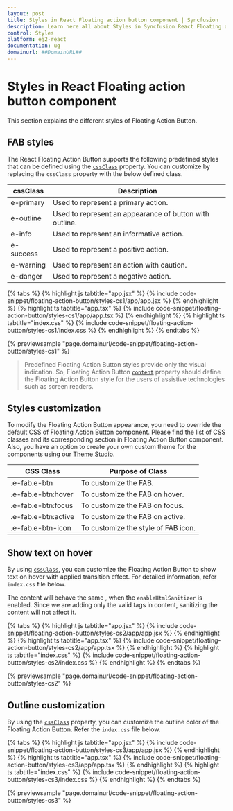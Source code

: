 ```yaml
---
layout: post
title: Styles in React Floating action button component | Syncfusion
description: Learn here all about Styles in Syncfusion React Floating action button component of Syncfusion Essential JS 2 and more.
control: Styles 
platform: ej2-react
documentation: ug
domainurl: ##DomainURL##
---
```


# Styles in React Floating action button component

This section explains the different styles of Floating Action Button.

## FAB styles

The React Floating Action Button supports the following predefined styles that can be defined using the [`cssClass`](https://ej2.syncfusion.com/react/documentation/api/floating-action-button/fab/#cssclass) property. You can customize by replacing the `cssClass` property with the below defined class.

| cssClass | Description |
| -------- | -------- |
| e-primary | Used to represent a primary action. |
| e-outline |  Used to represent an appearance of button with outline. |
| e-info |  Used to represent an informative action. |
| e-success | Used to represent a positive action. |
| e-warning | Used to represent an action with caution. |
| e-danger | Used to represent a negative action. |

{% tabs %}
{% highlight js tabtitle="app.jsx" %}
{% include code-snippet/floating-action-button/styles-cs1/app/app.jsx %}
{% endhighlight %}
{% highlight ts tabtitle="app.tsx" %}
{% include code-snippet/floating-action-button/styles-cs1/app/app.tsx %}
{% endhighlight %}
{% highlight ts tabtitle="index.css" %}
{% include code-snippet/floating-action-button/styles-cs1/index.css %}
{% endhighlight %}
{% endtabs %}

 {% previewsample "page.domainurl/code-snippet/floating-action-button/styles-cs1" %}

> Predefined Floating Action Button styles provide only the visual indication. So, Floating Action Button [`content`](https://ej2.syncfusion.com/react/documentation/api/floating-action-button/fab/#content) property should define the Floating Action Button style for the users of assistive technologies such as screen readers.

## Styles customization

To modify the Floating Action Button appearance, you need to override the default CSS of Floating Action Button component. Please find the list of CSS classes and its corresponding section in Floating Action Button component. Also, you have an option to create your own custom theme for the components using our [Theme Studio](https://ej2.syncfusion.com/themestudio/?theme=fluent).

| CSS Class | Purpose of Class |
|-----|----- |
|.e-fab.e-btn|To customize the FAB.|
|.e-fab.e-btn:hover|To customize the FAB on hover.|
|.e-fab.e-btn:focus|To customize the FAB on focus.|
|.e-fab.e-btn:active|To customize the FAB on active.|
|.e-fab.e-btn-icon|To customize the style of FAB icon.|

## Show text on hover

By using [`cssClass`](https://ej2.syncfusion.com/react/documentation/api/floating-action-button/fab/#cssclass), you can customize the Floating Action Button to show text on hover with applied transition effect. For detailed information, refer `index.css` file below.

The content will behave the same , when the `enableHtmlSanitizer` is enabled. Since we are adding only the valid tags in content, sanitizing the content will not affect it.

{% tabs %}
{% highlight js tabtitle="app.jsx" %}
{% include code-snippet/floating-action-button/styles-cs2/app/app.jsx %}
{% endhighlight %}
{% highlight ts tabtitle="app.tsx" %}
{% include code-snippet/floating-action-button/styles-cs2/app/app.tsx %}
{% endhighlight %}
{% highlight ts tabtitle="index.css" %}
{% include code-snippet/floating-action-button/styles-cs2/index.css %}
{% endhighlight %}
{% endtabs %}

 {% previewsample "page.domainurl/code-snippet/floating-action-button/styles-cs2" %}

## Outline customization

By using the [`cssClass`](https://ej2.syncfusion.com/react/documentation/api/floating-action-button/fab/#cssclass) property, you can customize the outline color of the Floating Action Button. Refer the `index.css` file below.

{% tabs %}
{% highlight js tabtitle="app.jsx" %}
{% include code-snippet/floating-action-button/styles-cs3/app/app.jsx %}
{% endhighlight %}
{% highlight ts tabtitle="app.tsx" %}
{% include code-snippet/floating-action-button/styles-cs3/app/app.tsx %}
{% endhighlight %}
{% highlight ts tabtitle="index.css" %}
{% include code-snippet/floating-action-button/styles-cs3/index.css %}
{% endhighlight %}
{% endtabs %}

 {% previewsample "page.domainurl/code-snippet/floating-action-button/styles-cs3" %}
